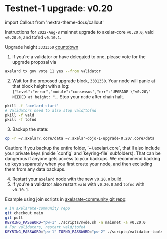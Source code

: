 # Testnet-1 upgrade: v0.20

import Callout from 'nextra-theme-docs/callout'

Instructions for `2022-Aug-8` mainnet upgrade to axelar-core `v0.20.0`, vald `v0.20.0`, and tofnd `v0.10.1`.

Upgrade height `3331350` [countdown](https://mintscan.io/axelar/blocks/3331350)

1. If you're a validator or have delegated to one, please vote for the upgrade proposal via

```bash
axelard tx gov vote 11 yes --from validator
```

2. Wait for the proposed upgrade block, `3331350`. Your node will panic at that block height with a log: `{"level":"error","module":"consensus","err":"UPGRADE \"v0.20\" NEEDED at height: ",`. Stop your node after chain halt.

```bash
pkill -f 'axelard start'
# Validators need to also stop vald/tofnd
pkill -f vald
pkill -f tofnd
```

3. Backup the state:

```bash
cp -r ~/.axelar/.core/data ~/.axelar-dojo-1-upgrade-0.20/.core/data
```

<Callout type="warning" emoji="⚠️">
  Caution: If you backup the entire folder, `~/.axelar/.core`, that'll also include your private keys (inside `config` and `keyring-file` subfolders). That can be dangerous if anyone gets access to your backups. We recommend backing up keys separately when you first create your node, and then excluding them from any data backups.
</Callout>

4. Restart your `axelard` node with the new `v0.20.0` build.
5. If you're a validator also restart `vald` with `v0.20.0` and `tofnd` with `v0.10.1`.

Example using join scripts in [axelarate-community git repo](https://github.com/axelarnetwork/axelarate-community):

```bash
# in axelarate-community repo
git checkout main
git pull
KEYRING_PASSWORD="pw-1" ./scripts/node.sh -n mainnet -a v0.20.0
# For validators, restart vald/tofnd
KEYRING_PASSWORD="pw-1" TOFND_PASSWORD="pw-2" ./scripts/validator-tools-host.sh -a v0.20.0 -q v0.10.1 -n mainnet
```